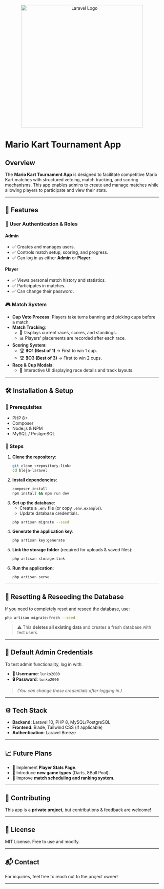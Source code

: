 <p align="center">
  <img src="https://raw.githubusercontent.com/laravel/art/master/logo-lockup/5%20SVG/2%20CMYK/1%20Full%20Color/laravel-logolockup-cmyk-red.svg" width="400" alt="Laravel Logo">
</p>

# Mario Kart Tournament App

## Overview
The **Mario Kart Tournament App** is designed to facilitate competitive Mario Kart matches with structured vetoing, match tracking, and scoring mechanisms. This app enables admins to create and manage matches while allowing players to participate and view their stats.

---

## 🚀 Features
### 🔑 User Authentication & Roles
#### **Admin**
- ✅ Creates and manages users.
- ✅ Controls match setup, scoring, and progress.
- ✅ Can log in as either **Admin** or **Player**.

#### **Player**
- ✅ Views personal match history and statistics.
- ✅ Participates in matches.
- ✅ Can change their password.

### 🎮 Match System
- **Cup Veto Process**: Players take turns banning and picking cups before a match.
- **Match Tracking**:
  - 📌 Displays current races, scores, and standings.
  - 📊 Players' placements are recorded after each race.
- **Scoring System**:
  - 🏆 **BO1 (Best of 1)** → First to win 1 cup.
  - 🏆 **BO3 (Best of 3)** → First to win 2 cups.
- **Race & Cup Modals**:
  - 🎨 Interactive UI displaying race details and track layouts.

---

## 🛠 Installation & Setup
### 📌 Prerequisites
- PHP 8+
- Composer
- Node.js & NPM
- MySQL / PostgreSQL

### 🔧 Steps
1. **Clone the repository**:
   ```sh
   git clone <repository-link>
   cd bleja-laravel
   ```
2. **Install dependencies**:
   ```sh
   composer install
   npm install && npm run dev
   ```
3. **Set up the database**:
   - Create a `.env` file (or copy `.env.example`).
   - Update database credentials.
   ```sh
   php artisan migrate --seed
   ```
4. **Generate the application key**:
   ```sh
   php artisan key:generate
   ```
5. **Link the storage folder** (required for uploads & saved files):
   ```sh
   php artisan storage:link
   ```
6. **Run the application**:
   ```sh
   php artisan serve
   ```

---

## 🔄 Resetting & Reseeding the Database
If you need to completely reset and reseed the database, use:
```sh
php artisan migrate:fresh --seed
```
> ⚠️ This **deletes all existing data** and creates a fresh database with test users.

---

## 🔑 Default Admin Credentials
To test admin functionality, log in with:
- **👤 Username**: `lunko2000`
- **🔒 Password**: `lunko2000`

> *(You can change these credentials after logging in.)*

---

## ⚙️ Tech Stack
- **Backend**: Laravel 10, PHP 8, MySQL/PostgreSQL
- **Frontend**: Blade, Tailwind CSS (if applicable)
- **Authentication**: Laravel Breeze

---

## 📈 Future Plans
- 🔹 Implement **Player Stats Page**.
- 🔹 Introduce **new game types** (Darts, 8Ball Pool).
- 🔹 Improve **match scheduling and ranking system**.

---

## 🤝 Contributing
This app is a **private project**, but contributions & feedback are welcome!

---

## 📜 License
MIT License. Free to use and modify.

---

## 📬 Contact
For inquiries, feel free to reach out to the project owner!

---